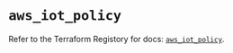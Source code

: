 # `aws_iot_policy`

Refer to the Terraform Registory for docs: [`aws_iot_policy`](https://registry.terraform.io/providers/hashicorp/aws/5.14.0/docs/resources/iot_policy).
